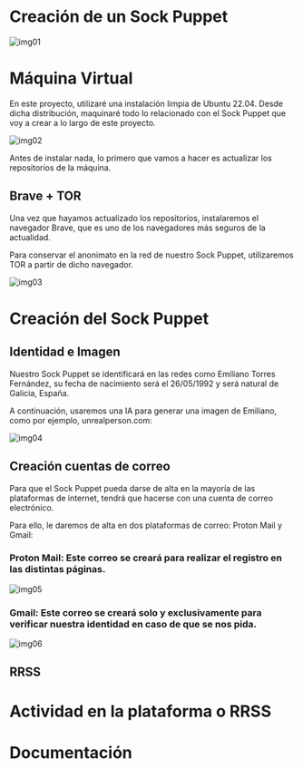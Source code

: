 # Creación de un Sock Puppet

![img01](https://github.com/AntonioPC94/Hacking-Etico-23-24/blob/39e0b0e1aa1f56a013a4541b851ab7060a9021f0/Pr%C3%A1cticas/img/img01.jpg)

# Máquina Virtual

En este proyecto, utilizaré una instalación limpia de Ubuntu 22.04. Desde dicha distribución, maquinaré todo lo relacionado con el Sock Puppet que voy a crear a lo largo de este proyecto.

![img02](https://github.com/AntonioPC94/Hacking-Etico-23-24/blob/778f5ae3a3f0b603d9fcbb06d65236c6d046a9a4/Pr%C3%A1cticas/img/img02.png)

Antes de instalar nada, lo primero que vamos a hacer es actualizar los repositorios de la máquina.

## Brave + TOR

Una vez que hayamos actualizado los repositorios, instalaremos el navegador Brave, que es uno de los navegadores más seguros de la actualidad.

Para conservar el anonimato en la red de nuestro Sock Puppet, utilizaremos TOR a partir de dicho navegador.

![img03](https://github.com/AntonioPC94/Hacking-Etico-23-24/blob/778f5ae3a3f0b603d9fcbb06d65236c6d046a9a4/Pr%C3%A1cticas/img/img03.png)

# Creación del Sock Puppet

## Identidad e Imagen

Nuestro Sock Puppet se identificará en las redes como Emiliano Torres Fernández, su fecha de nacimiento será el 26/05/1992 y será natural de Galicia, España. 

A continuación, usaremos una IA para generar una imagen de Emiliano, como por ejemplo, unrealperson.com:

![img04](https://github.com/AntonioPC94/Hacking-Etico-23-24/blob/778f5ae3a3f0b603d9fcbb06d65236c6d046a9a4/Pr%C3%A1cticas/img/img04.png)

## Creación cuentas de correo

Para que el Sock Puppet pueda darse de alta en la mayoría de las plataformas de internet, tendrá que hacerse con una cuenta de correo electrónico.

Para ello, le daremos de alta en dos plataformas de correo: Proton Mail y Gmail:

### Proton Mail: Este correo se creará para realizar el registro en las distintas páginas.

![img05](https://github.com/AntonioPC94/Hacking-Etico-23-24/blob/0c4a1f95e8fa112d0078b7bd6b32bd8259fc20f6/Pr%C3%A1cticas/img/img05.png)

### Gmail: Este correo se creará solo y exclusivamente para verificar nuestra identidad en caso de que se nos pida.

![img06](https://github.com/AntonioPC94/Hacking-Etico-23-24/blob/0c4a1f95e8fa112d0078b7bd6b32bd8259fc20f6/Pr%C3%A1cticas/img/img06.png)

## RRSS

# Actividad en la plataforma o RRSS

# Documentación

